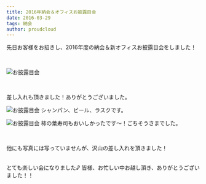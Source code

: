 ```yaml
---
title: 2016年納会＆オフィスお披露目会 
date: 2016-03-29
tags: 納会 
author: proudcloud
---
```


先日お客様をお招きし、2016年度の納会＆新オフィスお披露目会をしました！

<br>

![お披露目会](./2016/0329_noukai/noukai1.JPG)

<br>

差し入れも頂きました！ありがとうございました。


![お披露目会](./2016/0329_noukai/noukai2.JPG)
シャンパン、ビール、ラスクです。

![お披露目会](./2016/0329_noukai/noukai3.JPG)
柿の葉寿司もおいしかったです〜！ごちそうさまでした。

<br>

他にも写真には写っていませんが、沢山の差し入れを頂きました！


<br>
とても楽しい会になりました♪
皆様、お忙しい中お越し頂き、ありがとうございました！！